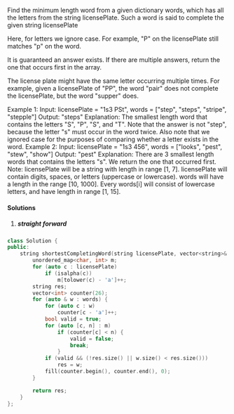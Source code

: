 Find the minimum length word from a given dictionary words, which has all the letters from the string licensePlate. Such a word is said to complete the given string licensePlate

Here, for letters we ignore case. For example, "P" on the licensePlate still matches "p" on the word.

It is guaranteed an answer exists. If there are multiple answers, return the one that occurs first in the array.

The license plate might have the same letter occurring multiple times. For example, given a licensePlate of "PP", the word "pair" does not complete the licensePlate, but the word "supper" does.

Example 1:
Input: licensePlate = "1s3 PSt", words = ["step", "steps", "stripe", "stepple"]
Output: "steps"
Explanation: The smallest length word that contains the letters "S", "P", "S", and "T".
Note that the answer is not "step", because the letter "s" must occur in the word twice.
Also note that we ignored case for the purposes of comparing whether a letter exists in the word.
Example 2:
Input: licensePlate = "1s3 456", words = ["looks", "pest", "stew", "show"]
Output: "pest"
Explanation: There are 3 smallest length words that contains the letters "s".
We return the one that occurred first.
Note:
licensePlate will be a string with length in range [1, 7].
licensePlate will contain digits, spaces, or letters (uppercase or lowercase).
words will have a length in the range [10, 1000].
Every words[i] will consist of lowercase letters, and have length in range [1, 15].

#### Solutions

1. ##### straight forward

```cpp
class Solution {
public:
    string shortestCompletingWord(string licensePlate, vector<string>& words) {
        unordered_map<char, int> m;
        for (auto c : licensePlate)
            if (isalpha(c))
                m[tolower(c) - 'a']++;
        string res;
        vector<int> counter(26);
        for (auto & w : words) {
            for (auto c : w)
                counter[c - 'a']++;
            bool valid = true;
            for (auto [c, n] : m)
                if (counter[c] < n) {
                    valid = false;
                    break;
                }
            if (valid && (!res.size() || w.size() < res.size()))
                res = w;
            fill(counter.begin(), counter.end(), 0);
        }

        return res;
    }
};
```